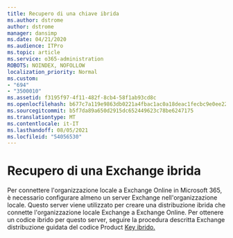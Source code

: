 ```yaml
---
title: Recupero di una chiave ibrida
ms.author: dstrome
author: dstrome
manager: dansimp
ms.date: 04/21/2020
ms.audience: ITPro
ms.topic: article
ms.service: o365-administration
ROBOTS: NOINDEX, NOFOLLOW
localization_priority: Normal
ms.custom:
- "694"
- "3500010"
ms.assetid: f3195f97-4f11-482f-8cb4-58f1ab93cd8c
ms.openlocfilehash: b677c7a119e9863db0221a4fbac1ac0a18deac1fecbc9e0ee22333d97144bc3d
ms.sourcegitcommit: b5f7da89a650d2915dc652449623c78be6247175
ms.translationtype: MT
ms.contentlocale: it-IT
ms.lasthandoff: 08/05/2021
ms.locfileid: "54056530"
---
```

# <a name="getting-an-exchange-hybrid-key"></a>Recupero di una Exchange ibrida

Per connettere l'organizzazione locale a Exchange Online in Microsoft 365, è necessario configurare almeno un server Exchange nell'organizzazione locale. Questo server viene utilizzato per creare una distribuzione ibrida che connette l'organizzazione locale Exchange a Exchange Online. Per ottenere un codice ibrido per questo server, seguire la procedura descritta Exchange distribuzione guidata del codice Product [Key ibrido.](https://aka.ms/hybridkey)
  